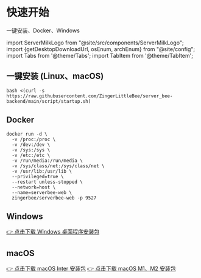 # 快速开始
一键安装、Docker、Windows

import ServerMilkLogo from "@site/src/components/ServerMilkLogo";
import {getDesktopDownloadUrl, osEnum, archEnum} from "@site/config";
import Tabs from '@theme/Tabs';
import TabItem from '@theme/TabItem';

## 一键安装 (Linux、macOS)
```shell
bash <(curl -s https://raw.githubusercontent.com/ZingerLittleBee/server_bee-backend/main/script/startup.sh)
```

## Docker
```shell
docker run -d \
  -v /proc:/proc \
  -v /dev:/dev \
  -v /sys:/sys \
  -v /etc:/etc \
  -v /run/media:/run/media \
  -v /sys/class/net:/sys/class/net \
  -v /usr/lib:/usr/lib \
  --privileged=true \
  --restart unless-stopped \
  --network=host \
  --name=serverbee-web \
  zingerbee/serverbee-web -p 9527
```

## Windows
<Tabs>
    <TabItem value="amd" label="x86_64">
        <a href={getDesktopDownloadUrl(osEnum.windows)}>👉 点击下载 Windows 桌面程序安装包</a>
    </TabItem>
</Tabs>

## macOS
<Tabs>
    <TabItem value="amd" label="Inter">
        <a href={getDesktopDownloadUrl(osEnum.mac)}>👉 点击下载 macOS Inter 安装包</a>
    </TabItem>
    <TabItem value="arm" label="M1、M2">
        <a href={getDesktopDownloadUrl(osEnum.mac, archEnum.arm)}>👉 点击下载 macOS M1、M2 安装包</a>
    </TabItem>
</Tabs>
